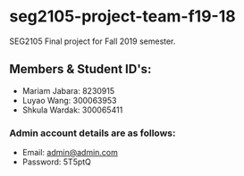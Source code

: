 # seg2105-project-team-f19-18
SEG2105 Final project for Fall 2019 semester.

## Members & Student ID's:
* Mariam Jabara: 8230915
* Luyao Wang: 300063953
* Shkula Wardak: 300065411

### Admin account details are as follows:
* Email: admin@admin.com
* Password: 5T5ptQ

